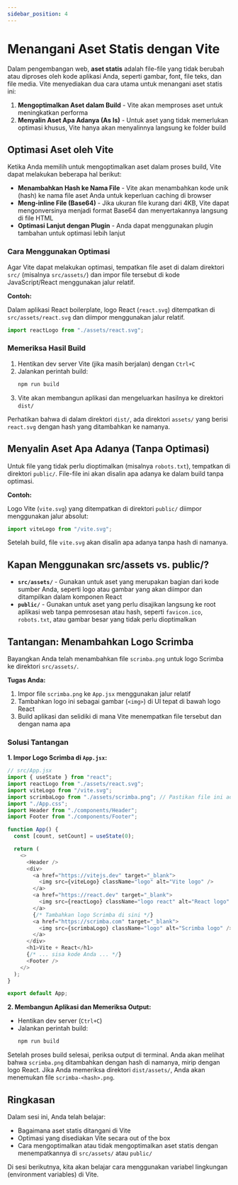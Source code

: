 ```yaml
---
sidebar_position: 4
---
```


# Menangani Aset Statis dengan Vite

Dalam pengembangan web, **aset statis** adalah file-file yang tidak berubah atau diproses oleh kode aplikasi Anda, seperti gambar, font, file teks, dan file media. Vite menyediakan dua cara utama untuk menangani aset statis ini:

1. **Mengoptimalkan Aset dalam Build** - Vite akan memproses aset untuk meningkatkan performa
2. **Menyalin Aset Apa Adanya (As Is)** - Untuk aset yang tidak memerlukan optimasi khusus, Vite hanya akan menyalinnya langsung ke folder build

## Optimasi Aset oleh Vite

Ketika Anda memilih untuk mengoptimalkan aset dalam proses build, Vite dapat melakukan beberapa hal berikut:

- **Menambahkan Hash ke Nama File** - Vite akan menambahkan kode unik (hash) ke nama file aset Anda untuk keperluan caching di browser
- **Meng-inline File (Base64)** - Jika ukuran file kurang dari 4KB, Vite dapat mengonversinya menjadi format Base64 dan menyertakannya langsung di file HTML
- **Optimasi Lanjut dengan Plugin** - Anda dapat menggunakan plugin tambahan untuk optimasi lebih lanjut

### Cara Menggunakan Optimasi

Agar Vite dapat melakukan optimasi, tempatkan file aset di dalam direktori `src/` (misalnya `src/assets/`) dan impor file tersebut di kode JavaScript/React menggunakan jalur relatif.

**Contoh:**

Dalam aplikasi React boilerplate, logo React (`react.svg`) ditempatkan di `src/assets/react.svg` dan diimpor menggunakan jalur relatif.

```javascript
import reactLogo from "./assets/react.svg";
```

### Memeriksa Hasil Build

1. Hentikan dev server Vite (jika masih berjalan) dengan `Ctrl+C`
2. Jalankan perintah build:
   ```bash
   npm run build
   ```
3. Vite akan membangun aplikasi dan mengeluarkan hasilnya ke direktori `dist/`

Perhatikan bahwa di dalam direktori `dist/`, ada direktori `assets/` yang berisi `react.svg` dengan hash yang ditambahkan ke namanya.

## Menyalin Aset Apa Adanya (Tanpa Optimasi)

Untuk file yang tidak perlu dioptimalkan (misalnya `robots.txt`), tempatkan di direktori `public/`. File-file ini akan disalin apa adanya ke dalam build tanpa optimasi.

**Contoh:**

Logo Vite (`vite.svg`) yang ditempatkan di direktori `public/` diimpor menggunakan jalur absolut:

```javascript
import viteLogo from "/vite.svg";
```

Setelah build, file `vite.svg` akan disalin apa adanya tanpa hash di namanya.

## Kapan Menggunakan src/assets vs. public/?

- **`src/assets/`** - Gunakan untuk aset yang merupakan bagian dari kode sumber Anda, seperti logo atau gambar yang akan diimpor dan ditampilkan dalam komponen React
- **`public/`** - Gunakan untuk aset yang perlu disajikan langsung ke root aplikasi web tanpa pemrosesan atau hash, seperti `favicon.ico`, `robots.txt`, atau gambar besar yang tidak perlu dioptimalkan

## Tantangan: Menambahkan Logo Scrimba

Bayangkan Anda telah menambahkan file `scrimba.png` untuk logo Scrimba ke direktori `src/assets/`.

**Tugas Anda:**

1. Impor file `scrimba.png` ke `App.jsx` menggunakan jalur relatif
2. Tambahkan logo ini sebagai gambar (`<img>`) di UI tepat di bawah logo React
3. Build aplikasi dan selidiki di mana Vite menempatkan file tersebut dan dengan nama apa

### Solusi Tantangan

**1. Impor Logo Scrimba di `App.jsx`:**

```javascript
// src/App.jsx
import { useState } from "react";
import reactLogo from "./assets/react.svg";
import viteLogo from "/vite.svg";
import scrimbaLogo from "./assets/scrimba.png"; // Pastikan file ini ada di src/assets
import "./App.css";
import Header from "./components/Header";
import Footer from "./components/Footer";

function App() {
  const [count, setCount] = useState(0);

  return (
    <>
      <Header />
      <div>
        <a href="https://vitejs.dev" target="_blank">
          <img src={viteLogo} className="logo" alt="Vite logo" />
        </a>
        <a href="https://react.dev" target="_blank">
          <img src={reactLogo} className="logo react" alt="React logo" />
        </a>
        {/* Tambahkan logo Scrimba di sini */}
        <a href="https://scrimba.com" target="_blank">
          <img src={scrimbaLogo} className="logo" alt="Scrimba logo" />
        </a>
      </div>
      <h1>Vite + React</h1>
      {/* ... sisa kode Anda ... */}
      <Footer />
    </>
  );
}

export default App;
```

**2. Membangun Aplikasi dan Memeriksa Output:**

- Hentikan dev server (`Ctrl+C`)
- Jalankan perintah build:
  ```bash
  npm run build
  ```

Setelah proses build selesai, periksa output di terminal. Anda akan melihat bahwa `scrimba.png` ditambahkan dengan hash di namanya, mirip dengan logo React. Jika Anda memeriksa direktori `dist/assets/`, Anda akan menemukan file `scrimba-<hash>.png`.

## Ringkasan

Dalam sesi ini, Anda telah belajar:

- Bagaimana aset statis ditangani di Vite
- Optimasi yang disediakan Vite secara out of the box
- Cara mengoptimalkan atau tidak mengoptimalkan aset statis dengan menempatkannya di `src/assets/` atau `public/`

Di sesi berikutnya, kita akan belajar cara menggunakan variabel lingkungan (environment variables) di Vite.
